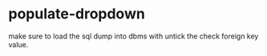 # populate-dropdown
make sure to load the sql dump into dbms with untick the check foreign key value. 
